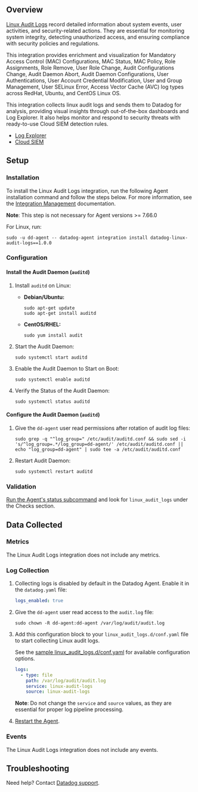 ## Overview

[Linux Audit Logs][3] record detailed information about system events, user activities, and security-related actions. They are essential for monitoring system integrity, detecting unauthorized access, and ensuring compliance with security policies and regulations.

This integration provides enrichment and visualization for Mandatory Access Control (MAC) Configurations, MAC Status, MAC Policy, Role Assignments, Role Remove, User Role Change, Audit Configurations Change, Audit Daemon Abort, Audit Daemon Configurations, User Authentications, User Account Credential Modification, User and Group Management, User SELinux Error, Access Vector Cache (AVC) log types across RedHat, Ubuntu, and CentOS Linux OS.

This integration collects linux audit logs and sends them to Datadog for analysis, providing visual insights through out-of-the-box dashboards and Log Explorer. It also helps monitor and respond to security threats with ready-to-use Cloud SIEM detection rules.

* [Log Explorer][4]
* [Cloud SIEM][5]

## Setup

### Installation

To install the Linux Audit Logs integration, run the following Agent installation command and follow the steps below. For more information, see the [Integration Management][6] documentation.

**Note**: This step is not necessary for Agent versions >= 7.66.0

For Linux, run:
  ```shell
  sudo -u dd-agent -- datadog-agent integration install datadog-linux-audit-logs==1.0.0
  ```

### Configuration

#### Install the Audit Daemon (`auditd`) 

1. Install `auditd` on Linux:
    - **Debian/Ubuntu:**

      ```shell
      sudo apt-get update
      sudo apt-get install auditd
      ```

    - **CentOS/RHEL:**

      ```shell
      sudo yum install audit
      ```

2. Start the Audit Daemon:

    ```shell
    sudo systemctl start auditd
    ```

3. Enable the Audit Daemon to Start on Boot:
    ```shell
    sudo systemctl enable auditd
    ```

4. Verify the Status of the Audit Daemon:
    ```shell
    sudo systemctl status auditd
    ```

#### Configure the Audit Daemon (`auditd`)

1. Give the `dd-agent` user read permissions after rotation of audit log files:
    ```shell
    sudo grep -q "^log_group=" /etc/audit/auditd.conf && sudo sed -i 's/^log_group=.*/log_group=dd-agent/' /etc/audit/auditd.conf || echo "log_group=dd-agent" | sudo tee -a /etc/audit/auditd.conf
    ```

2. Restart Audit Daemon:
    ```shell
    sudo systemctl restart auditd
    ```

### Validation

[Run the Agent's status subcommand][8] and look for `linux_audit_logs` under the Checks section.

## Data Collected

### Metrics

The Linux Audit Logs integration does not include any metrics.

### Log Collection

1. Collecting logs is disabled by default in the Datadog Agent. Enable it in the `datadog.yaml` file:

   ```yaml
   logs_enabled: true
   ```

2. Give the `dd-agent` user read access to the `audit.log` file:

    ```shell
    sudo chown -R dd-agent:dd-agent /var/log/audit/audit.log
    ```

3. Add this configuration block to your `linux_audit_logs.d/conf.yaml` file to start collecting Linux audit logs.

   See the [sample linux_audit_logs.d/conf.yaml][7] for available configuration options.

   ```yaml
   logs:
     - type: file
       path: /var/log/audit/audit.log
       service: linux-audit-logs
       source: linux-audit-logs
   ```
   **Note**: Do not change the `service` and `source` values, as they are essential for proper log pipeline processing.

4. [Restart the Agent][2].

### Events

The Linux Audit Logs integration does not include any events.

## Troubleshooting

Need help? Contact [Datadog support][1].

[1]: https://docs.datadoghq.com/help/
[2]: https://docs.datadoghq.com/agent/guide/agent-commands/#start-stop-and-restart-the-agent
[3]: https://linux.org/
[4]: https://docs.datadoghq.com/logs/explorer/
[5]: https://www.datadoghq.com/product/cloud-siem/
[6]: https://docs.datadoghq.com/agent/guide/integration-management/?tab=linux#install
[7]: https://github.com/DataDog/integrations-core/blob/master/linux_audit_logs/datadog_checks/linux_audit_logs/data/conf.yaml.example
[8]: https://docs.datadoghq.com/agent/guide/agent-commands/#agent-status-and-information
